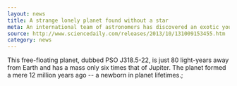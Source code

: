 ```yaml
---
layout: news
title: A strange lonely planet found without a star
meta: An international team of astronomers has discovered an exotic young planet that is not orbiting a star.
source: http://www.sciencedaily.com/releases/2013/10/131009153455.htm
category: news
---
```

This free-floating planet, dubbed PSO J318.5-22, is just 80 light-years away from Earth and has a mass only six times that of Jupiter. The planet formed a mere 12 million years ago -- a newborn in planet lifetimes.;
